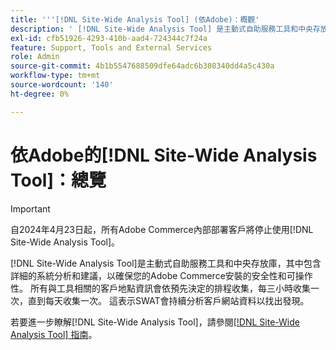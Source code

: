 ```yaml
---
title: '''[!DNL Site-Wide Analysis Tool] (依Adobe)：概觀'
description: ' [!DNL Site-Wide Analysis Tool] 是主動式自助服務工具和中央存放庫，其中包含詳細的系統分析和建議，以確保Adobe Commerce安裝的安全性和可操作性。 所有與工具相關的客戶地點資訊會依預先決定的排程收集，每三小時收集一次，直到每天收集一次。 這表示SWAT會持續分析客戶網站資料以找出發現。'
exl-id: cfb51926-4293-410b-aad4-724344c7f24a
feature: Support, Tools and External Services
role: Admin
source-git-commit: 4b1b5547688509dfe64adc6b308340dd4a5c430a
workflow-type: tm+mt
source-wordcount: '140'
ht-degree: 0%

---
```


# 依Adobe的[!DNL Site-Wide Analysis Tool]：總覽

>[!IMPORTANT]
>
>自2024年4月23日起，所有Adobe Commerce內部部署客戶將停止使用[!DNL Site-Wide Analysis Tool]。

[!DNL Site-Wide Analysis Tool]是主動式自助服務工具和中央存放庫，其中包含詳細的系統分析和建議，以確保您的Adobe Commerce安裝的安全性和可操作性。 所有與工具相關的客戶地點資訊會依預先決定的排程收集，每三小時收集一次，直到每天收集一次。 這表示SWAT會持續分析客戶網站資料以找出發現。

若要進一步瞭解[!DNL Site-Wide Analysis Tool]，請參閱[[!DNL Site-Wide Analysis Tool] 指南](https://experienceleague.adobe.com/docs/commerce-operations/tools/site-wide-analysis-tool/intro.html?lang=zh-Hant)。

